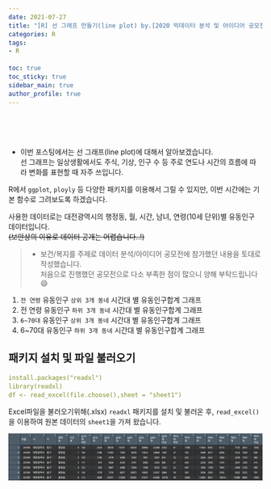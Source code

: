 ```yaml
---
date: 2021-07-27
title: "[R] 선 그래프 만들기(line plot) by.[2020 빅데이터 분석 및 아이디어 공모전]"
categories: R
tags: 
- R

toc: true  
toc_sticky: true 
sidebar_main: true
author_profile: true
---
```

<br>
<br>
<br>

* 이번 포스팅에서는 선 그래프(line plot)에 대해서 알아보겠습니다.<br>
선 그래프는 일상생활에서도 주식, 기상, 인구 수 등
주로 연도나 시간의 흐름에 따라 변화를 표현할 때 자주 쓰입니다.  


R에서 `ggplot`, `ployly` 등 다양한 패키지를 이용해서 그릴 수 있지만, 이번 시간에는 기본 함수로 그려보도록 하겠습니다.  


사용한 데이터로는 대전광역시의 행정동, 월, 시간, 남녀, 연령(10세 단위)별 유동인구 데이터입니다. <br>
~~(보안상의 이유로 데이터 공개는 어렵습니다..!)~~


> * 보건/복지를 주제로 데이터 분석/아이디어 공모전에 참가했던 내용을 토대로 작성했습니다. <br>
처음으로 진행했던 공모전으로 다소 부족한 점이 많으니 양해 부탁드립니다😄


1. `전 연령` 유동인구 `상위 3개 동네` 시간대 별 유동인구합계 그래프
2. 전 연령 유동인구 `하위 3개 동네` 시간대 별 유동인구합계 그래프
3. `6~70대` 유동인구 `상위 3개 동네` 시간대 별 유동인구합계 그래프
4. 6~70대 유동인구 `하위 3개 동네` 시간대 별 유동인구합계 그래프

## 패키지 설치 및 파일 불러오기
```yaml
install.packages("readxl")
library(readxl)
df <- read_excel(file.choose(),sheet = "sheet1")
```

Excel파일을 불러오기위해(.xlsx) `readxl` 패키지를 설치 및 불러온 후, `read_excel()`을 이용하여 원본 데이터의 `sheet1`을 가져 왔습니다.<br>

![원본데이터_head](/assets/images/Rpost2_1.PNG)




